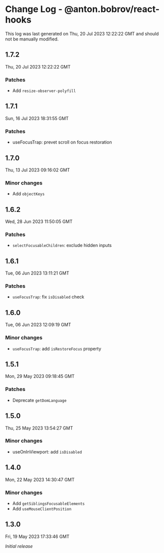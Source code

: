 # Change Log - @anton.bobrov/react-hooks

This log was last generated on Thu, 20 Jul 2023 12:22:22 GMT and should not be manually modified.

## 1.7.2
Thu, 20 Jul 2023 12:22:22 GMT

### Patches

- Add `resize-observer-polyfill`

## 1.7.1
Sun, 16 Jul 2023 18:31:55 GMT

### Patches

- useFocusTrap: prevet scroll on focus restoration

## 1.7.0
Thu, 13 Jul 2023 09:16:02 GMT

### Minor changes

- Add `objectKeys`

## 1.6.2
Wed, 28 Jun 2023 11:50:05 GMT

### Patches

- `selectFocusableChildren`: exclude hidden inputs

## 1.6.1
Tue, 06 Jun 2023 13:11:21 GMT

### Patches

- `useFocusTrap`: fix `isDisabled` check

## 1.6.0
Tue, 06 Jun 2023 12:09:19 GMT

### Minor changes

- `useFocusTrap`: add `isRestoreFocus` property

## 1.5.1
Mon, 29 May 2023 09:18:45 GMT

### Patches

- Deprecate `getDomLanguage`

## 1.5.0
Thu, 25 May 2023 13:54:27 GMT

### Minor changes

- useOnInViewport: add `isDisabled`

## 1.4.0
Mon, 22 May 2023 14:30:47 GMT

### Minor changes

- Add `getSiblingsFocusableElements`
- Add `useMouseClientPosition`

## 1.3.0
Fri, 19 May 2023 17:33:46 GMT

_Initial release_

